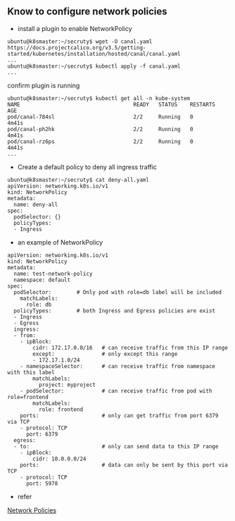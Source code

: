 ## Know to configure network policies

- install a plugin to enable NetworkPolicy

```
ubuntu@k8smaster:~/secruty$ wget -O canal.yaml https://docs.projectcalico.org/v3.5/getting-started/kubernetes/installation/hosted/canal/canal.yaml
...
ubuntu@k8smaster:~/secruty$ kubectl apply -f canal.yaml
...
```

confirm plugin is running

```
ubuntu@k8smaster:~/secruty$ kubectl get all -n kube-system
NAME                                    READY   STATUS    RESTARTS   AGE
pod/canal-784sl                         2/2     Running   0          4m41s
pod/canal-ph2hk                         2/2     Running   0          4m41s
pod/canal-rz6ps                         2/2     Running   0          4m41s
...
```

- Create a default policy to deny all ingress traffic

```
ubuntu@k8smaster:~/secruty$ cat deny-all.yaml 
apiVersion: networking.k8s.io/v1
kind: NetworkPolicy
metadata:
  name: deny-all
spec:
  podSelector: {}
  policyTypes:
  - Ingress
```

- an example of NetworkPolicy

```
apiVersion: networking.k8s.io/v1
kind: NetworkPolicy
metadata:
  name: test-network-policy
  namespace: default
spec:
  podSelector:        # Only pod with role=db label will be included
    matchLabels:
      role: db
  policyTypes:        # both Ingress and Egress policies are exist
  - Ingress
  - Egress
  ingress:
  - from:
    - ipBlock:
        cidr: 172.17.0.0/16   # can receive traffic from this IP range
        except:               # only except this range
        - 172.17.1.0/24
    - namespaceSelector:      # can receive traffic from namespace with this label
        matchLabels:
          project: myproject
    - podSelector:            # can receive traffic from pod with role=frontend
        matchLabels:
          role: frontend
    ports:                    # only can get traffic from port 6379 via TCP 
    - protocol: TCP
      port: 6379
  egress:
  - to:                       # only can send data to this IP range
    - ipBlock:
        cidr: 10.0.0.0/24
    ports:                    # data can only be sent by this port via TCP
    - protocol: TCP
      port: 5978
```

- refer

[Network Policies](https://kubernetes.io/docs/concepts/services-networking/network-policies/)
